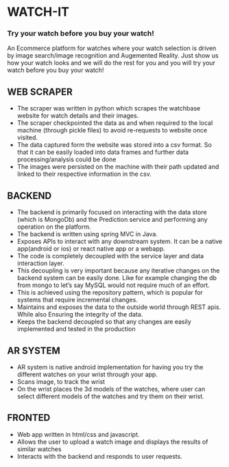 # WATCH-IT

### Try your watch before you buy your watch!

An Ecommerce platform for watches where your watch selection is driven by image search/image recognition and Augemented Reality. Just show us how your watch looks and we will do the rest for you and you will try your watch before you buy your watch!


## WEB SCRAPER

- The scraper was written in python which scrapes the watchbase
website for watch details and their
images.
- The scraper checkpointed the data as and when required to the
local machine (through pickle files) to avoid re-requests to
website once visited.
- The data captured form the website was stored into a csv format.
So that it can be easily loaded into data frames and further data
processing/analysis could be done
- The images were persisted on the machine with their path
updated and linked to their respective information in the csv.

##  BACKEND
- The backend is primarily focused on interacting with the data
store (which is MongoDb) and the Prediction service and performing any operation on the platform.
- The backend is written using spring MVC in Java.
- Exposes APIs to interact with any downstream system. It can be a
native app(android or ios) or react native app or a webapp.
- The code is completely decoupled with the service layer and data
interaction layer.
- This decoupling is very important because any iterative changes
on the backend system can be easily done. Like for example changing the db from mongo to let’s say MySQL would not require much of an effort.
- This is achieved using the repository pattern, which is popular for systems that require incremental changes.
- Maintains and exposes the data to the outside world through REST apis. While also Ensuring the integrity of the data.
- Keeps the backend decoupled so that any changes are easily implemented and tested in the production

## AR SYSTEM
-  AR system is native android implementation for having you try the different watches on your wrist through your app.
- Scans image, to track the wrist 
- On the wrist places the  3d models of the watches, where user can select different models of the watches and try them on their wrist.

## FRONTED
- Web app written in html/css and javascript.
- Allows the user to upload a watch image and displays the results of similar watches 
- Interacts with the backend and responds to user requests.
